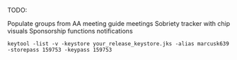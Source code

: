 TODO:

Populate groups from AA meeting guide meetings
Sobriety tracker with chip visuals
Sponsorship functions
notifications

    keytool -list -v -keystore your_release_keystore.jks -alias marcusk639 -storepass 159753 -keypass 159753
